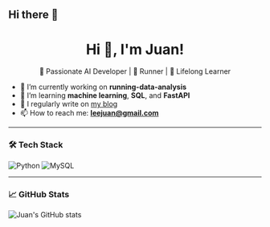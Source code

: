 ## Hi there 👋

<!--
**HI-JUAN/HI-JUAN** is a ✨ _special_ ✨ repository because its `README.md` (this file) appears on your GitHub profile.

Here are some ideas to get you started:

- 🔭 I’m currently working on ...
- 🌱 I’m currently learning ...
- 👯 I’m looking to collaborate on ...
- 🤔 I’m looking for help with ...
- 💬 Ask me about ...
- 📫 How to reach me: ...
- 😄 Pronouns: ...
- ⚡ Fun fact: ...
-->
<h1 align="center">Hi 👋, I'm Juan!</h1>
<p align="center">🚀 Passionate AI Developer | 🏃 Runner | 🧠 Lifelong Learner</p>

- 🔭 I’m currently working on **running-data-analysis**
- 🌱 I’m learning **machine learning**, **SQL**, and **FastAPI**
- 📝 I regularly write on [my blog](https://myblog.com)
- 📫 How to reach me: **leejuan@gmail.com**

---

### 🛠 Tech Stack
![Python](https://img.shields.io/badge/Python-3776AB?style=flat&logo=python&logoColor=white)
![MySQL](https://img.shields.io/badge/MySQL-00000F?style=flat&logo=mysql&logoColor=white)

---

### 📈 GitHub Stats
![Juan's GitHub stats](https://github-readme-stats.vercel.app/api?username=leejuan&show_icons=true&theme=radical)
